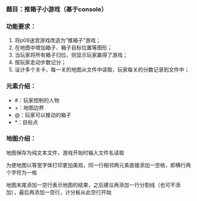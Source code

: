 ### 题目：推箱子小游戏（基于console）

### 功能要求：

1. 将p09迷宫游戏改造为“推箱子”游戏；
1. 在地图中增加箱子、箱子目标位置等图形；
1. 当玩家将所有箱子归位，则显示玩家赢得了游戏；
1. 按玩家走动步数记分；
1. 设计多个关卡，每一关的地图从文件中读取，玩家每关的分数记录到文件中；

### 元素介绍：

- #：玩家控制的人物
- +：地图边界
- @：玩家可以推动的箱子
- *：目标点

### 地图介绍：

地图保存为纯文本文件，游戏开始时输入文件名读取

为使地图以等宽字体打印更加美观，同一行相邻两元素直接添加一空格，即横行两个字符为一格

地图末尾添加一空行表示地图的结束，之后建议再添加一行分割线（也可不添加），最后再添加一空行，计分板从此空行开始